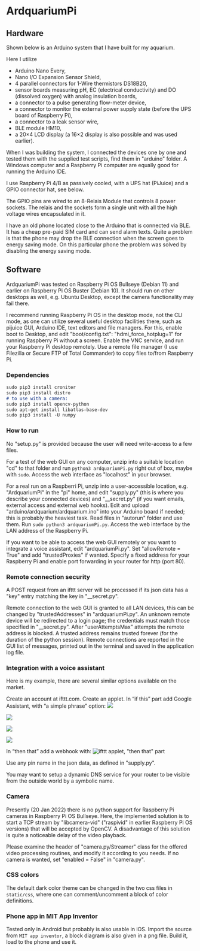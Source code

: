 # ArdquariumPi

## Hardware

Shown below is an Arduino system that I have built for my aquarium. 

Here I utilize
- Arduino Nano Every,
- Nano I/O Expansion Sensor Shield,
- 4 parallel connectors for 1-Wire thermistors DS18B20,
- sensor boards measuring pH, EC (electrical conductivity) and DO (dissolved
  oxygen) with analog insulation boards,
- a connector to a pulse generating flow-meter device,
- a connector to monitor the external power supply state (before the UPS board
  of Raspberry Pi),
- a connector to a leak sensor wire,
- BLE module HM10,
- a 20×4 LCD display (a 16×2 display is also possible and was used earlier).

When I was building the system, I connected the devices one by one and tested
them with the supplied test scripts, find them in "arduino" folder. A Windows
computer and a Raspberry Pi computer are equally good for running the Arduino
IDE.

I use Raspberry Pi 4/B as passively cooled, with a UPS hat (PiJuice) and a GPIO
connector hat, see below.

The GPIO pins are wired to an 8-Relais Module that controls 8 power sockets.
The relais and the sockets form a single unit with all the high voltage wires
encapsulated in it.

I have an old phone located close to the Arduino that is connected via BLE. It
has a cheap pre-paid SIM card and can send alarm texts. Quite a problem is that
the phone may drop the BLE connection when the screen goes to energy saving
mode. On this particular phone the problem was solved by disabling the energy
saving mode.

## Software

ArdquariumPi was tested on Raspberry Pi OS Bullseye (Debian 11) and earlier on
Raspberry Pi OS Buster (Debian 10). It should run on other desktops as well,
e.g. Ubuntu Desktop, except the camera functionality may fail there.

I recommend running Raspberry Pi OS in the desktop mode, not the CLI mode, as
one can utilize several useful desktop facilities there, such as pijuice GUI,
Arduino IDE, text editors and file managers. For this, enable boot to Desktop,
and edit "boot/config.txt": "hdmi_force_hotplug=1" for running Raspberry Pi
without a screen. Enable the VNC service, and run your Raspberry Pi desktop
remotely. Use a remote file manager (I use Filezilla or Secure FTP of Total
Commander) to copy files to/from Raspberry Pi.

### Dependencies

```markdown
sudo pip3 install croniter
sudo pip3 install distro
# to use with a camera:
sudo pip3 install opencv-python
sudo apt-get install libatlas-base-dev
sudo pip3 install -U numpy
```

### How to run

No "setup.py" is provided because the user will need write-access to a few
files.

For a test of the web GUI on any computer, unzip into a suitable location "cd"
to that folder and run `python3 ardquariumPi.py` right out of box, maybe with
`sudo`. Access the web interface as "localhost" in your browser.

For a real run on a Raspberri Pi, unzip into a user-accessible location, e.g.
"ArdquariumPi" in the "pi" home, and edit "supply.py" (this is where you
describe your connected devices) and "__secret.py" (if you want emails,
external access and external web hooks). Edit and upload
"arduino/ardquarium/ardquarium.ino" into your Arduino board if needed; this is
probably the heaviest task. Read files in "autorun" folder and use them. Run
`sudo python3 ardquariumPi.py`. Access the web interface by the LAN address of
the Raspberry Pi.

If you want to be able to access the web GUI remotely or you want to integrate
a voice assistant, edit "ardquariumPi.py". Set "allowRemote = True" and add
"trustedProxies" if wanted. Specify a fixed address for your Raspberry Pi and
enable port forwarding in your router for http (port 80).

### Remote connection security

A POST request from an ifttt server will be processed if its json data has a
"key" entry matching the key in "__secret.py".

Remote connection to the web GUI is granted to all LAN devices, this can be
changed by "trustedAddresses" in "ardquariumPi.py". An unknown remote device
will be redirected to a login page; the credentials must match those specified
in "__secret.py". After "userAttemptsMax" attempts the remote address is
blocked. A trusted address remains trusted forever (for the duration of the
python session). Remote connections are reported in the GUI list of messages,
printed out in the terminal and saved in the application log file.

### Integration with a voice assistant

Here is my example, there are several similar options available on the market.

Create an account at ifttt.com. Create an applet. In “if this” part add Google
Assistant, with “a simple phrase” option:
![](docs/_images/ifttt1.png)

![](/docs/_images/ifttt1.png)

![](/_images/ifttt1.png)

![](_images/ifttt1.png)

In “then that” add a webhook with:
![ifttt applet, "then that" part](/docs/_images/ifttt2.png)

Use any pin name in the json data, as defined in "supply.py".

You may want to setup a dynamic DNS service for your router to be visible from
the outside world by a symbolic name.

### Camera

Presently (20 Jan 2022) there is no python support for Raspberry Pi cameras in
Raspberry Pi OS Bullseye. Here, the implemented solution is to start a TCP
stream by "libcamera-vid" ("raspivid" in earlier Raspberry Pi OS versions) that
will be accepted by OpenCV. A disadvantage of this solution is quite a
noticeable delay of the video playback.

Please examine the header of "camera.py/Streamer" class for the offered video
processing routines, and modify it according to you needs. If no camera is
wanted, set "enabled = False" in "camera.py".

### CSS colors

The default dark color theme can be changed in the two css files in
`static/css`, where one can comment/uncomment a block of color definitions.

### Phone app in MIT App Inventor

Tested only in Android but probably is also usable in iOS. Import the source
from `MIT app inventor`, a block diagram is also given in a png file. Build it,
load to the phone and use it.
